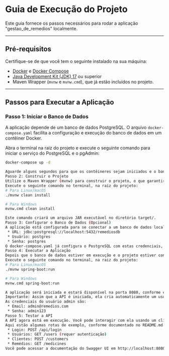 # Guia de Execução do Projeto

Este guia fornece os passos necessários para rodar a aplicação "gestao_de_remedios" localmente.

---

## Pré-requisitos

Certifique-se de que você tem o seguinte instalado na sua máquina:

-   [Docker](https://www.docker.com/products/docker-desktop) e [Docker Compose](https://docs.docker.com/compose/install/)
-   [Java Development Kit (JDK) 17](https://www.oracle.com/java/technologies/downloads/#jdk17) ou superior
-   Maven Wrapper (`mvnw` e `mvnw.cmd`), que já estão incluídos no projeto.

---

## Passos para Executar a Aplicação

### Passo 1: Iniciar o Banco de Dados

A aplicação depende de um banco de dados PostgreSQL. O arquivo `docker-compose.yaml` facilita a configuração e execução do banco de dados em um contêiner Docker.

Abra o terminal na raiz do projeto e execute o seguinte comando para iniciar o serviço do PostgreSQL e o pgAdmin:

```bash
docker-compose up -d

Aguarde alguns segundos para que os contêineres sejam iniciados e o banco de dados esteja pronto. Você pode verificar o status com o comando docker-compose ps.
Passo 2: Construir o Projeto
Utilize o Maven Wrapper (mvnw) para construir o projeto, o que garantirá que todas as dependências sejam baixadas e o pacote executável seja criado.
Execute o seguinte comando no terminal, na raiz do projeto:
# Para Linux/macOS
./mvnw clean install

# Para Windows
mvnw.cmd clean install

Este comando criará um arquivo JAR executável no diretório target/.
Passo 3: Configurar o Banco de Dados (Opcional)
A aplicação está configurada para se conectar a um banco de dados local com as seguintes credenciais, conforme o arquivo application.properties:
 * URL: jdbc:postgresql://localhost:5432/remediosdb
 * Usuário: postgres
 * Senha: postgres
O docker-compose.yaml já configura o PostgreSQL com estas credenciais, portanto este passo não é necessário, a menos que você queira usar um banco de dados diferente.
Passo 4: Executar a Aplicação
Depois que o banco de dados estiver em execução e o projeto estiver construído, você pode iniciar a aplicação Spring Boot.
Execute o seguinte comando no terminal, na raiz do projeto:
# Para Linux/macOS
./mvnw spring-boot:run

# Para Windows
mvnw.cmd spring-boot:run

A aplicação será iniciada e estará disponível na porta 8080, conforme especificado no arquivo application.properties.
Importante: Assim que a API é iniciada, ela cria automaticamente um usuário administrador. Isso é feito para garantir que existam credenciais válidas para o login na primeira utilização, já que a lógica do sistema permite que apenas usuários com permissões restritas recebam credenciais de acesso prontas.
As credenciais do usuário admin são:
 * Email: admin@remedios.com
 * Senha: admin123
Passo 5: Testar a API
A API agora está em execução. Você pode interagir com ela usando um cliente HTTP como o Postman, Insomnia ou cURL.
Aqui estão algumas rotas de exemplo, conforme documentado no README.md:
 * Login: POST /api/login
 * Usuários: GET /users (requer autenticação)
 * Clientes: POST /customers
 * Remédios: GET /medicines
Você pode acessar a documentação do Swagger UI em http://localhost:8080/swagger-ui.html para ver todos os endpoints disponíveis.

